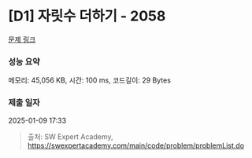# [D1] 자릿수 더하기 - 2058 

[문제 링크](https://swexpertacademy.com/main/code/problem/problemDetail.do?contestProbId=AV5QPRjqA10DFAUq) 

### 성능 요약

메모리: 45,056 KB, 시간: 100 ms, 코드길이: 29 Bytes

### 제출 일자

2025-01-09 17:33



> 출처: SW Expert Academy, https://swexpertacademy.com/main/code/problem/problemList.do